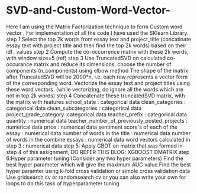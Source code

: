 # SVD-and-Custom-Word-Vector-
Here I am using the Matrix Factorization technique to form Custom word vector  . For implementation of all the code I have used the SKlearn Library.    step 1 Select the top 2k words from essay text and project_title (concatinate essay text with project title and then find the top 2k words) based on their idf_ values step 2 Compute the co-occurrence matrix with these 2k words, with window size=5 (ref)  step 3 Use TruncatedSVD on calculated co-occurance matrix and reduce its dimensions, choose the number of components (n_components) using elbow method The shape of the matrix after TruncatedSVD will be 2000*n, i.e. each row represents a vector form of the corresponding word. Vectorize the essay text and project titles using these word vectors. (while vectorizing, do ignore all the words which are not in top 2k words) step 4 Concatenate these truncatedSVD matrix, with the matrix with features school_state : categorical data clean_categories : categorical data clean_subcategories : categorical data project_grade_category :categorical data teacher_prefix : categorical data quantity : numerical data teacher_number_of_previously_posted_projects : numerical data price : numerical data sentiment score's of each of the essay : numerical data number of words in the title : numerical data number of words in the combine essays : numerical data word vectors calculated in step 3 : numerical data step 5: Apply GBDT on matrix that was formed in step 4 of this assignment, DO REFER THIS BLOG: XGBOOST DMATRIX step 6:Hyper parameter tuning (Consider any two hyper parameters) Find the best hyper parameter which will give the maximum AUC value Find the best hyper paramter using k-fold cross validation or simple cross validation data Use gridsearch cv or randomsearch cv or you can also write your own for loops to do this task of hyperparameter tuning

